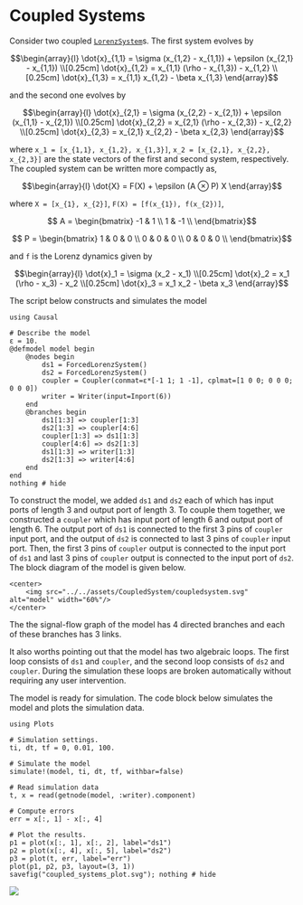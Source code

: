 # Coupled Systems 

Consider two coupled [`LorenzSystem`](@ref)s. The first system evolves by
```math
\begin{array}{l}
    \dot{x}_{1,1} = \sigma (x_{1,2} - x_{1,1}) + \epsilon (x_{2,1} - x_{1,1})  \\[0.25cm]
    \dot{x}_{1,2} = x_{1,1} (\rho - x_{1,3}) - x_{1,2} \\[0.25cm]
    \dot{x}_{1,3} = x_{1,1} x_{1,2} - \beta x_{1,3}
\end{array}
```
and the second one evolves by
```math
\begin{array}{l}
    \dot{x}_{2,1} = \sigma (x_{2,2} - x_{2,1}) + \epsilon (x_{1,1} - x_{2,1}) \\[0.25cm]
    \dot{x}_{2,2} = x_{2,1} (\rho - x_{2,3}) - x_{2,2} \\[0.25cm]
    \dot{x}_{2,3} = x_{2,1} x_{2,2} - \beta x_{2,3} 
\end{array}
```
where ``x_1 = [x_{1,1}, x_{1,2}, x_{1,3}]``, ``x_2 = [x_{2,1}, x_{2,2}, x_{2,3}]`` are the state vectors of the first and second system, respectively. The coupled system can be written more compactly as, 
```math
\begin{array}{l}
    \dot{X} = F(X) + \epsilon (A ⊗ P) X 
\end{array}
```
where ``X = [x_{1}, x_{2}]``, ``F(X) = [f(x_{1}), f(x_{2})]``,
```math
    A = \begin{bmatrix}
            -1 & 1 \\
            1 & -1 \\
        \end{bmatrix}
```
```math
    P = \begin{bmatrix}
            1 & 0 & 0 \\
            0 & 0 & 0 \\
            0 & 0 & 0 \\
        \end{bmatrix}
```
and ``f`` is the Lorenz dynamics given by 
```math
\begin{array}{l}
    \dot{x}_1 = \sigma (x_2 - x_1) \\[0.25cm]
    \dot{x}_2 = x_1 (\rho - x_3) - x_2 \\[0.25cm]
    \dot{x}_3 = x_1 x_2 - \beta x_3
\end{array}
```

The script below constructs and simulates the model
```@example coupled_system
using Causal 

# Describe the model
ε = 10.
@defmodel model begin 
    @nodes begin
        ds1 = ForcedLorenzSystem()
        ds2 = ForcedLorenzSystem()
        coupler = Coupler(conmat=ε*[-1 1; 1 -1], cplmat=[1 0 0; 0 0 0; 0 0 0])
        writer = Writer(input=Inport(6))
    end
    @branches begin 
        ds1[1:3] => coupler[1:3]
        ds2[1:3] => coupler[4:6]
        coupler[1:3] => ds1[1:3]
        coupler[4:6] => ds2[1:3]
        ds1[1:3] => writer[1:3]
        ds2[1:3] => writer[4:6]
    end
end
nothing # hide 
```
To construct the model, we added `ds1` and `ds2` each of which has input ports of length 3 and output port of length 3. To couple them together, we constructed a `coupler` which has input port of length 6 and output port of length 6. The output port of `ds1` is connected to the first 3 pins of `coupler` input port,  and the output of `ds2` is connected to last 3 pins of `coupler` input port. Then, the first 3 pins of `coupler` output is connected to the input port of `ds1` and last 3 pins of `coupler` output is connected to the input port of `ds2`. The block diagram of the model is given below.

```@raw html
<center>
    <img src="../../assets/CoupledSystem/coupledsystem.svg" alt="model" width="60%"/>
</center>
``` 

The the signal-flow graph of the model has 4 directed branches and each of these branches has 3 links. 

It also worths pointing out that the model has two algebraic loops. The first loop consists of `ds1` and `coupler`, and the second loop consists of `ds2` and `coupler`. During the simulation these loops are broken automatically without requiring any user intervention.

The model is ready for simulation. The code block below simulates the model and plots the simulation data.
```@example coupled_system
using Plots

# Simulation settings.
ti, dt, tf = 0, 0.01, 100.

# Simulate the model 
simulate!(model, ti, dt, tf, withbar=false)

# Read simulation data 
t, x = read(getnode(model, :writer).component)

# Compute errors
err = x[:, 1] - x[:, 4]

# Plot the results.
p1 = plot(x[:, 1], x[:, 2], label="ds1")
p2 = plot(x[:, 4], x[:, 5], label="ds2")
p3 = plot(t, err, label="err")
plot(p1, p2, p3, layout=(3, 1))
savefig("coupled_systems_plot.svg"); nothing # hide
```
![](coupled_systems_plot.svg)
